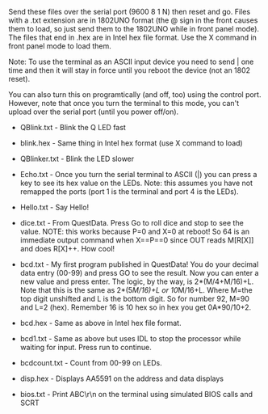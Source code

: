 Send these files over the serial port (9600 8 1 N) then reset and go. Files with a .txt extension are in 1802UNO format (the @ sign in the front causes them to load, so just send them to the 1802UNO while in front panel mode). The files that end in .hex are in Intel hex file format. Use the X command in front panel mode to load them.

Note: To use the terminal as an ASCII input device you need to send | one time and then it will stay in force until you reboot the device (not an 1802 reset).

You can also turn this on programtically (and off, too) using the control
port. However, note that once you turn the terminal to this mode, you
can't upload over the serial port (until you power off/on).

* QBlink.txt - Blink the Q LED fast

* blink.hex - Same thing in Intel hex format (use X command to load)

* QBlinker.txt - Blink the LED slower

* Echo.txt - Once you turn the serial terminal to ASCII (|) you can press a key to see its hex value on the LEDs. Note: this assumes you have not remapped the ports (port 1 is the terminal and port 4 is the LEDs).

* Hello.txt - Say Hello!

* dice.txt - From QuestData. Press Go to roll dice and stop to see the value. NOTE: this works because P=0 and X=0 at reboot! So 64 is an immediate output command when X==P==0 since OUT reads M[R[X]] and does R[X]++. How cool!

* bcd.txt - My first program published in QuestData! You do your decimal data entry (00-99) and press GO to see the result. Now you can enter a new value and press enter. The logic, by the way, is 2*(M/4+M/16)+L. Note that this is the same as 2*(5*M/16)+L or 10*M/16+L. Where M=the top digit unshifted and L is the bottom digit. So for number 92, M=90 and L=2 (hex). Remember 16 is 10 hex so in hex you get 0A*90/10+2.

* bcd.hex - Same as above in Intel hex file format.

* bcd1.txt - Same as above but uses IDL to stop the processor while waiting for input. Press run to continue.

* bcdcount.txt - Count from 00-99 on LEDs.

* disp.hex - Displays AA5591 on the address and data displays

* bios.txt - Print ABC\r\n on the terminal using simulated BIOS calls and SCRT

